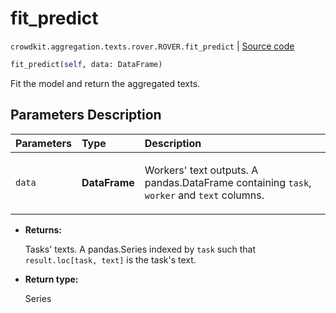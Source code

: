 # fit_predict
`crowdkit.aggregation.texts.rover.ROVER.fit_predict` | [Source code](https://github.com/Toloka/crowd-kit/blob/v1.1.0/crowdkit/aggregation/texts/rover.py#L100)

```python
fit_predict(self, data: DataFrame)
```

Fit the model and return the aggregated texts.

## Parameters Description

| Parameters | Type | Description |
| :----------| :----| :-----------|
`data`|**DataFrame**|<p>Workers&#x27; text outputs. A pandas.DataFrame containing `task`, `worker` and `text` columns.</p>

* **Returns:**

  Tasks' texts.
A pandas.Series indexed by `task` such that `result.loc[task, text]`
is the task's text.

* **Return type:**

  Series

